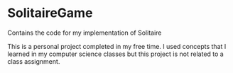 # SolitaireGame
Contains the code for my implementation of Solitaire

This is a personal project completed in my free time. I used concepts that I learned in my computer science classes but this project is not related to a class assignment.
